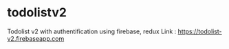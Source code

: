 # todolistv2
Todolist v2 with authentification using firebase, redux
Link :  https://todolist-v2.firebaseapp.com
